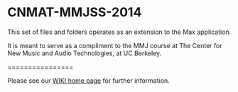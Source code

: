 CNMAT-MMJSS-2014
================

This set of files and folders operates as an extension to the Max application.

It is meant to serve as a compliment to the MMJ course at The Center for New Music and Audio Technologies, at UC Berkeley.

================

Please see our [WIKI home page](https://github.com/CNMAT/CNMAT-MMJSS/wiki) for further information.
